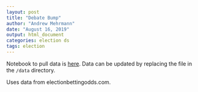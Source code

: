 ```yaml
---
layout: post
title: "Debate Bump"
author: "Andrew Mehrmann"
date: "August 16, 2019"
output: html_document
categories: election ds
tags: election
---
```


Notebook to pull data is [here](https://colab.research.google.com/drive/1ER_FOn1NRa368WRF29EI1UBiQOm2GWRy). Data can be updated by replacing the file in the `/data` directory.

Uses data from electionbettingodds.com.



<div id="chartContainer"></div>

<script src="https://d3js.org/d3.v3.min.js"></script>
<script src="http://dimplejs.org/dist/dimple.v2.1.6.min.js"></script>
<script type="text/javascript">
  var svg = dimple.newSvg("#chartContainer", "100%", 450);
  var myChart;
  d3.csv("/data/debatebump.csv", function (data) {
    myChart = new dimple.chart(svg, data);
    myChart.setMargins("50px", "30px", "0px", "120px");
    x1 = myChart.addCategoryAxis("x", ["Candidate", "variable"]);
    x2 = myChart.addCategoryAxis("x", "Candidate");
    y = myChart.addMeasureAxis("y", "value");
    y.tickFormat = ",.1f";
    myChart.addSeries("variable", dimple.plot.bar);

    var net = myChart.addSeries("Net", dimple.plot.line, [x2, y]);
    net.aggregate = dimple.aggregateMethod.sum;

    x2.hidden = true;

    x1.addGroupOrderRule(["First Debate", "Second Debate"]);

    myChart.addLegend(0, 10, 410, 20, "right");
    myChart.draw();
  });
  window.onresize = function () {
    myChart.draw(0, true);
};
</script>

